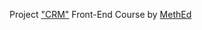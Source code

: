 Project <a href="https://fedoseevdmitry.github.io/crm/">"CRM"</a> Front-End Course by <a href="https://methed.ru/">MethEd</a>
